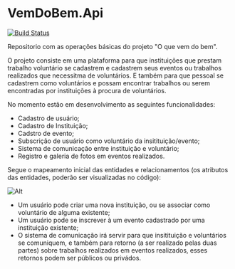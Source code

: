 # VemDoBem.Api
[![Build Status](https://dev.azure.com/frbatist/O%20que%20vem%20do%20bem/_apis/build/status/O%20que%20vem%20do%20bem-Docker%20container-CI?branchName=develop)](https://dev.azure.com/frbatist/O%20que%20vem%20do%20bem/_build/latest?definitionId=17&branchName=develop)

Repositorio com as operações básicas do projeto "O que vem do bem".

O projeto consiste em uma plataforma para que instituições que prestam trabalho voluntário se cadastrem e cadastrem seus eventos ou trabalhos realizados que necessitma de voluntários. E também para que pessoal se cadastrem como voluntários e possam encontrar trabalhos ou serem encontradas por instituições à procura de voluntários.

No momento estão em desenvolvimento as seguintes funcionalidades:

- Cadastro de usuário;
- Cadastro de Instituição;
- Cadstro de evento;
- Subscrição de usuário como voluntário da insitituição/evento;
- Sistema de comunicação entre instituição e voluntário;
- Registro e galeria de fotos em eventos realizados.

Segue o mapeamento inicial das entidades e relacionamentos (os atributos das entidades, poderão ser visualizadas no código): 

![Alt](Diagramas/MER_base.drawio.svg)

- Um usuário pode criar uma nova instituição, ou se associar como voluntário de alguma existente;
- Um usuário pode se inscrever à um evento cadastrado por uma instituição existente;
- O sistema de comunicação irá servir para que insitituição e voluntários se comuniquem, e também para retorno (a ser realizado pelas duas partes) sobre trabalhos realizados em eventos realizados, esses retornos podem ser públicos ou privádos.
